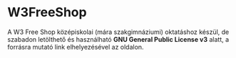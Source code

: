 # W3FreeShop


A W3 Free Shop középiskolai (mára szakgimnáziumi) oktatáshoz készül, de szabadon letölthető és használható **GNU General Public License v3** alatt, 
a forrásra mutató link elhelyezésével az oldalon.